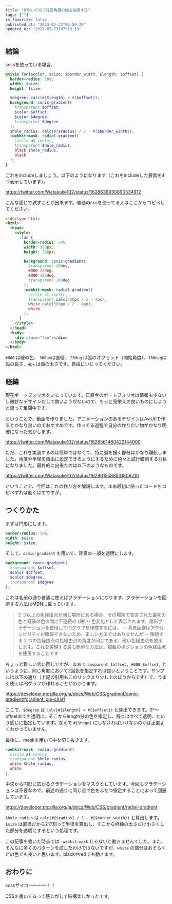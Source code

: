 ```yaml
---
title: "HTML+CSSで任意角度の弧を描画する"
tags: [""]
is_favorite: false
published_at: "2023-02-23T06:56:20"
updated_at: "2023-02-23T07:10:13"
---
```


## 結論

scssを使っている場合、

```scss
@mixin fan($color, $size, $border_width, $length, $offset) {
  border-radius: 50%;
  width: $size;
  height: $size;

  $degree: calc(#{$length} + #{$offset});
  background: conic-gradient(
    transparent $offset,
    $color $offset,
    $color $degree,
    transparent $degree
  );
  $hole_radius: calc(#{$radius} / 2 - #{$border_width});
  -webkit-mask: radial-gradient(
    circle at center,
    transparent $hole_radius,
    black $hole_radius,
    black
  );
}
```

これをincludeしましょう。以下のようになります（これをincludeした要素を4つ表示しています）。

https://twitter.com/Watasuke102/status/1628638930890534912

こんな感じで試すことが出来ます。普通のcssを使ってる人はここからコピペしてください。

```html
<!doctype html>
<html>
  <head>
    <style>
      .fan {
        border-radius: 50%;
        width: 300px;
        height: 300px;

        background: conic-gradient(
          transparent 20deg,
          #000 20deg,
          #000 180deg,
          transparent 180deg
        );
        -webkit-mask: radial-gradient(
          circle at center,
          transparent calc(300px / 2 - 4px),
          white calc(300px / 2 - 4px),
          white
        );
      }
    </style>
  </head>
  <body>
    <div class="fan"></div>
  </body>
</html>
```

`#000` は線の色、 `300px`は直径、 `20deg` は弧のオフセット（開始角度）、`180deg`は弧の長さ、`4px` は弧の太さです。自由にいじってください。

## 経緯

現在ポートフォリオをいじっています。正直今のポートフォリオは情報も少ないし微妙なデザインだしで救いようがないので、もっと見栄えの良いものにしようと思って奮闘中です。

ということで、動画を作りました。アニメーションのあるデザインはAviUtlで作るとかなり良いのでおすすめです。作ってる過程で自分の作りたい物がかなり明確になった気がします。

https://twitter.com/Watasuke102/status/1628561460422144000

ただ、これを実装するのは簡単ではなくて、特に弧を描く部分はかなり難航しました。角度や半径を自由に設定できるようにするために色々と試行錯誤する羽目になりました。最終的に出来たのは以下のようなものです。

https://twitter.com/Watasuke102/status/1628615588531806210

ということで、今回はこれの作り方を解説します。まあ最初に貼ったコードをコピペすれば動くはずですが。

## つくりかた

まずは円形にします。

```scss
border-radius: 50%;
width: $size;
height: $size;
```

そして、`conic-gradient` を用いて、背景の一部を透明にします。

```scss
background: conic-gradient(
  transparent $offset,
  $color $offset,
  $color $degree,
  transparent $degree
);
```

これは名前の通り普通に使えばグラデーションになります。グラデーションを回避する方法はMDNに載っています。

> 2 つ以上の色経由点が同じ場所にある場合、その場所で宣言された最初の色と最後の色の間に不連続の (硬い) 色変化として表示されます。扇形グラデーションを使用して円グラフを作成するには、 -- 背景画像はアクセシビリティが確保できないため、正しい方法ではありませんが -- 隣接する 2 つの色経由点の色経由点の角度が同じである、硬い色経由点を使用します。これを実現する最も簡単な方法は、複数のポジションの色経由点を使用することです

ちょっと難しい言い回しですが、まあ `transparent $offset, #000 $offset,` というように、同じ角度において2回色を指定すれば良いということです。サンプルは以下の通り（上記の引用もこのリンクより少し上のほうからです）で、うまく使えば円グラフが作れることがわかります。

https://developer.mozilla.org/ja/docs/Web/CSS/gradient/conic-gradient#gradient_pie-chart

ここで、`$degree` は `calc(#{$length} + #{$offset})` と算出できます。0°～offsetまでを透明に、そこからlength分の色を指定し、残りはすべて透明、という感じに指定しています。なんで `#{$hoge}` にしなければいけないのかは正直よくわかっていません。

最後に、maskを用いて中を切り抜きます。

```scss
-webkit-mask: radial-gradient(
  circle at center,
  transparent $hole_radius,
  white $hole_radius,
  white
);
```

中央から円形に広がるグラデーションをマスクとしています。今回もグラデーションは不要なので、前述の通りに同じ点で色をふたつ指定することによって回避しています。

https://developer.mozilla.org/ja/docs/Web/CSS/gradient/radial-gradient

`$hole_radius` は `calc(#{$radius} / 2 - #{$border_width})` と算出します。`$size` は直径だから2で割って半径を算出し、そこから枠線の太さだけ小さくした部分を透明にするという処理です。

この記事を書いた時点では `-webkit-mask` じゃないと動きませんでした。また、そんなに多くのパターンを試したわけではないですが、`white` の部分はおそらくどの色でも良いと思います。blackやredでも動きます。

## おわりに

scssサイコ～～～～！！

CSSを書いてるって感じがして結構楽しかったです。
